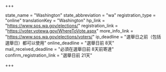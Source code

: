 +++

state_name = "Washington"
state_abbreviation = "wa"
registration_type = "online"
translationKey = "Washington"
hp_link = "https://www.sos.wa.gov/elections/"
registration_link = "https://voter.votewa.gov/WhereToVote.aspx"
more_info_link = "https://www.sos.wa.gov/elections/voters/"
ip_deadline = "選舉日之前（包括選舉日）都可以使用"
online_deadline = "選舉日前 8天"
mail_received_deadline = "必須在選舉日前 8天前寄達"
confirm_registration_link = "選舉日前 21天"

+++